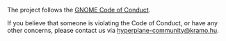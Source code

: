 The project follows the [GNOME Code of Conduct](https://wiki.gnome.org/Foundation/CodeOfConduct).

If you believe that someone is violating the Code of Conduct, or have any other concerns, please contact us via [hyperplane-community@kramo.hu](mailto:hyperplane-community@kramo.hu).